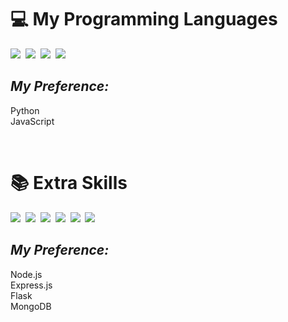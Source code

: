# :computer: **My Programming Languages**
<img src="https://img.shields.io/badge/Python-3776AB?style=for-the-badge&logo=python&logoColor=white"/>&nbsp;&nbsp;<img src="https://img.shields.io/badge/HTML5-E34F26?style=for-the-badge&logo=html5&logoColor=white"/>&nbsp;&nbsp;<img src="https://img.shields.io/badge/CSS3-1572B6?style=for-the-badge&logo=css3&logoColor=white"/>&nbsp;&nbsp;<img src="https://img.shields.io/badge/JavaScript-F7DF1E?style=for-the-badge&logo=javascript&logoColor=black"/>

## *My Preference:*
Python<br>
JavaScript

&nbsp;

# :books: **Extra Skills**
<img src="https://img.shields.io/badge/Node.js-43853D?style=for-the-badge&logo=node.js&logoColor=white"/>&nbsp;&nbsp;<img src="https://img.shields.io/badge/Express.js-404D59?style=for-the-badge"/>&nbsp;&nbsp;<img src="https://img.shields.io/badge/Flask-000000?style=for-the-badge&logo=flask&logoColor=white"/>&nbsp;&nbsp;<img src="https://img.shields.io/badge/MongoDB-4EA94B?style=for-the-badge&logo=mongodb&logoColor=white"/>&nbsp;&nbsp;<img src="https://img.shields.io/badge/MySQL-00000F?style=for-the-badge&logo=mysql&logoColor=white"/>&nbsp;&nbsp;<img src="https://img.shields.io/badge/SQLite-07405E?style=for-the-badge&logo=sqlite&logoColor=white"/>

## *My Preference:*
Node.js<br>
Express.js<br>
Flask<br>
MongoDB
